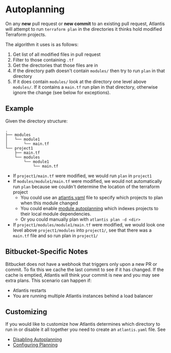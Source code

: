 # Autoplanning
On any **new** pull request or **new commit** to an existing pull request, Atlantis will attempt to
run `terraform plan` in the directories it thinks hold modified Terraform projects.

The algorithm it uses is as follows:
1. Get list of all modified files in pull request
1. Filter to those containing `.tf`
1. Get the directories that those files are in
1. If the directory path doesn't contain `modules/` then try to run `plan` in that directory
1. If it does contain `modules/` look at the directory one level above `modules/`. If it
contains a `main.tf` run plan in that directory, otherwise ignore the change (see below for exceptions).

## Example
Given the directory structure:
```
.
├── modules
│   └── module1
│       └── main.tf
└── project1
    ├── main.tf
    └── modules
        └── module1
            └── main.tf
```

* If `project1/main.tf` were modified, we would run `plan` in `project1`
* If `modules/module1/main.tf` were modified, we would not automatically run `plan` because we couldn't determine the location of the terraform project
    * You could use an [atlantis.yaml](repo-level-atlantis-yaml.html#configuring-planning) file to specify which projects to plan when this module changed
    * You could enable [module autoplanning](server-configuration.html#autoplan-modules) which indexes projects to their local module dependencies.
    * Or you could manually plan with `atlantis plan -d <dir>`
* If `project1/modules/module1/main.tf` were modified, we would look one level above `project1/modules`
into `project1/`, see that there was a `main.tf` file and so run plan in `project1/`

## Bitbucket-Specific Notes
Bitbucket does not have a webhook that triggers only upon a new PR or commit. To fix this we cache the last commit to see if it has changed. If the cache is emptied, Atlantis will think your commit is new and you may see extra plans.
This scenario can happen if:
* Atlantis restarts
* You are running multiple Atlantis instances behind a load balancer

## Customizing
If you would like to customize how Atlantis determines which directory to run in
or disable it all together you need to create an `atlantis.yaml` file.
See
* [Disabling Autoplanning](repo-level-atlantis-yaml.html#disabling-autoplanning)
* [Configuring Planning](repo-level-atlantis-yaml.html#configuring-planning)
